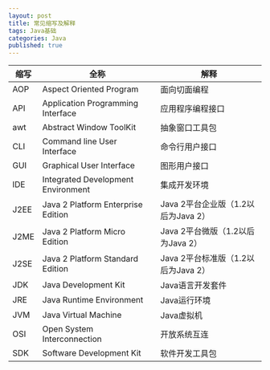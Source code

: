 ```yaml
---  
layout: post  
title: 常见缩写及解释  
tags: Java基础  
categories: Java  
published: true  
---  
```


| 缩写 |                全称                |                 解释                |
|------|------------------------------------|-------------------------------------|
| AOP  | Aspect Oriented Program            | 面向切面编程                        |
| API  | Application Programming Interface  | 应用程序编程接口                    |
| awt  | Abstract Window ToolKit            | 抽象窗口工具包                      |
| CLI  | Command line User Interface        | 命令行用户接口                      |
| GUI  | Graphical User Interface           | 图形用户接口                        |
| IDE  | Integrated Development Environment | 集成开发环境                        |
| J2EE | Java 2 Platform Enterprise Edition | Java 2平台企业版（1.2以后为Java 2） |
| J2ME | Java 2 Platform Micro Edition      | Java 2平台微版（1.2以后为Java 2）   |
| J2SE | Java 2 Platform Standard Edition   | Java 2平台标准版（1.2以后为Java 2） |
| JDK  | Java Development Kit               | Java语言开发套件                    |
| JRE  | Java Runtime Environment           | Java运行环境                        |
| JVM  | Java Virtual Machine               | Java虚拟机                          |
| OSI  | Open System Interconnection        | 开放系统互连                        |
| SDK  | Software Development Kit           | 软件开发工具包                      |
